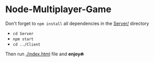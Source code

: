 ﻿# Node-Multiplayer-Game

Don't forget to <code>npm install</code> all dependencies in the <a href="https://github.com/D3R50N/Node-Multiplayer-Game-/edit/main/Server">Server/</a> directory
<ul>
  <li>
  <code>cd Server</code>
  </li>
  <li>
  <code>npm start</code>
  </li>
  <li>
  <code>cd ../Client</code>
  </li>
  </ul>
  Then run <a href="https://github.com/D3R50N/Node-Multiplayer-Game-/blob/main/Client/index.html">./index.html</a> file and <b>enjoy🔥</b>

